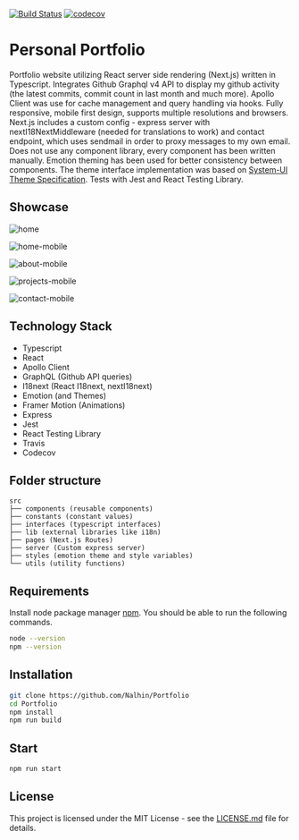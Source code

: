 [![Build Status](https://travis-ci.org/Nalhin/Portfolio.svg?branch=master)](https://travis-ci.org/Nalhin/Portfolio)
[![codecov](https://codecov.io/gh/Nalhin/Portfolio/branch/master/graph/badge.svg)](https://codecov.io/gh/Nalhin/Portfolio)

# Personal Portfolio

Portfolio website utilizing React server side rendering (Next.js) written in Typescript.
Integrates Github Graphql v4 API to display my github activity (the latest commits, commit count in last month and much more).
Apollo Client was use for cache management and query handling via hooks.
Fully responsive, mobile first design, supports multiple resolutions and browsers.
Next.js includes a custom config - express server with nextI18NextMiddleware (needed for translations to work)
and contact endpoint, which uses sendmail in order to proxy messages to my own email.
Does not use any component library, every component has been written manually.
Emotion theming has been used for better consistency between components.
The theme interface implementation was based on [System-UI Theme Specification](https://system-ui.com/theme).
Tests with Jest and React Testing Library.

## Showcase

![home](showcase/home.png)

![home-mobile](showcase/home-mobile.png)

![about-mobile](showcase/about-mobile.png)

![projects-mobile](showcase/projects-mobile.png)

![contact-mobile](showcase/contact-mobile.png)

## Technology Stack

* Typescript
* React
* Apollo Client
* GraphQL (Github API queries)
* I18next (React I18next, nextI18next)
* Emotion (and Themes)
* Framer Motion (Animations)
* Express
* Jest
* React Testing Library
* Travis
* Codecov

## Folder structure

```
src
├── components (reusable components)
├── constants (constant values)
├── interfaces (typescript interfaces)
├── lib (external libraries like i18n)
├── pages (Next.js Routes)
├── server (Custom express server)
├── styles (emotion theme and style variables)
└── utils (utility functions)
```

## Requirements

Install node package manager [npm](https://www.npmjs.com/).
You should be able to run the following commands.

```bash
node --version
npm --version
```

## Installation

```bash
git clone https://github.com/Nalhin/Portfolio
cd Portfolio
npm install
npm run build
```

##  Start

```bash
npm run start
```

## License

This project is licensed under the MIT License - see the [LICENSE.md](LICENSE.md) file for details.
